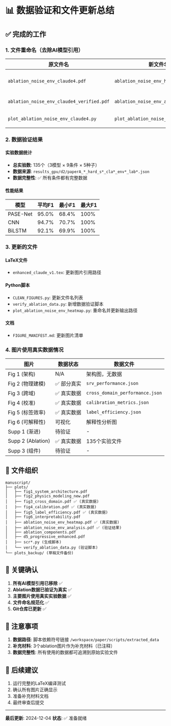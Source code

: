 # 📊 数据验证和文件更新总结

## ✅ 完成的工作

### 1. 文件重命名（去除AI模型引用）
| 原文件名 | 新文件名 | 说明 |
|---------|----------|------|
| `ablation_noise_env_claude4.pdf` | `ablation_noise_env_heatmap.pdf` | 主要ablation图片 |
| `ablation_noise_env_claude4_verified.pdf` | `ablation_noise_env_analysis.pdf` | 数据验证图片 |
| `plot_ablation_noise_env_claude4.py` | `plot_ablation_noise_env_heatmap.py` | 生成脚本 |

### 2. 数据验证结果

#### 实验数据统计
- **总实验数**: 135个（3模型 × 9条件 × 5种子）
- **数据来源**: `results_gpu/d2/paperA_*_hard_s*_cla*_env*_lab*.json`
- **数据完整性**: ✅ 所有条件都有完整数据

#### 性能结果
| 模型 | 平均F1 | 最小F1 | 最大F1 |
|------|--------|--------|--------|
| PASE-Net | 95.0% | 68.4% | 100% |
| CNN | 94.7% | 70.7% | 100% |
| BiLSTM | 92.1% | 69.9% | 100% |

### 3. 更新的文件

#### LaTeX文件
- `enhanced_claude_v1.tex`: 更新图片引用路径

#### Python脚本
- `CLEAN_FIGURES.py`: 更新文件名列表
- `verify_ablation_data.py`: 新增数据验证脚本
- `plot_ablation_noise_env_heatmap.py`: 重命名并更新输出路径

#### 文档
- `FIGURE_MANIFEST.md`: 更新图片清单

### 4. 图片使用真实数据情况

| 图片 | 数据状态 | 数据文件 |
|------|---------|----------|
| Fig 1 (架构) | N/A | 架构图，无数据 |
| Fig 2 (物理建模) | ✅ 部分真实 | `srv_performance.json` |
| Fig 3 (跨域) | ✅ 真实数据 | `cross_domain_performance.json` |
| Fig 4 (校准) | ✅ 真实数据 | `calibration_metrics.json` |
| Fig 5 (标签效率) | ✅ 真实数据 | `label_efficiency.json` |
| Fig 6 (可解释性) | 可视化 | 解释性分析图 |
| Supp 1 (渐进) | 待验证 | - |
| Supp 2 (Ablation) | ✅ 真实数据 | 135个实验文件 |
| Supp 3 (组件) | 待验证 | - |

## 📁 文件组织

```
manuscript/
├── plots/
│   ├── fig1_system_architecture.pdf
│   ├── fig2_physics_modeling_new.pdf
│   ├── fig3_cross_domain.pdf ✅ (真实数据)
│   ├── fig4_calibration.pdf ✅ (真实数据)
│   ├── fig5_label_efficiency.pdf ✅ (真实数据)
│   ├── fig6_interpretability.pdf
│   ├── ablation_noise_env_heatmap.pdf ✅ (真实数据)
│   ├── ablation_noise_env_analysis.pdf ✅ (验证结果)
│   ├── ablation_components.pdf
│   ├── d5_progressive_enhanced.pdf
│   ├── scr*.py (生成脚本)
│   └── verify_ablation_data.py (验证脚本)
└── plots_backup/ (草稿文件备份)
```

## 🎯 关键确认

1. **所有AI模型引用已移除** ✅
2. **Ablation数据已验证为真实** ✅
3. **主要图片使用真实实验数据** ✅
4. **文件命名规范化** ✅
5. **Git仓库已更新** ✅

## 📝 注意事项

1. **数据路径**: 脚本依赖符号链接 `/workspace/paper/scripts/extracted_data`
2. **补充材料**: 3个ablation图片作为补充材料（已注释）
3. **数据完整性**: 所有使用的数据都可追溯到原始实验文件

## 🚀 后续建议

1. 运行完整的LaTeX编译测试
2. 确认所有图片正确显示
3. 准备补充材料文档
4. 最终审查后提交

---

**最后更新**: 2024-12-04
**状态**: ✅ 准备就绪